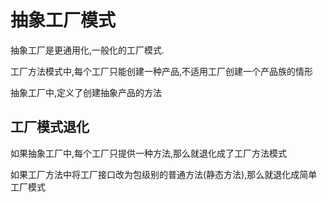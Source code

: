 # 抽象工厂模式

抽象工厂是更通用化,一般化的工厂模式.

工厂方法模式中,每个工厂只能创建一种产品,不适用工厂创建一个产品族的情形

抽象工厂中,定义了创建抽象产品的方法

## 工厂模式退化

如果抽象工厂中,每个工厂只提供一种方法,那么就退化成了工厂方法模式

如果工厂方法中将工厂接口改为包级别的普通方法(静态方法),那么就退化成简单工厂模式